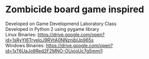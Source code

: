 # Zombicide board game inspired  
Developed on Game Developmend Laboratory Class  
Developed in Python 2 using pygame library  
Linux Binaries: https://drive.google.com/open?id=1sRyYI6TryeloJ9RVtA0NNznibIJp965s  
Windows Binaries: https://drive.google.com/open?id=1xT6UaJo9Red2F2MNO-OUxjoUc7g5mmj1  
